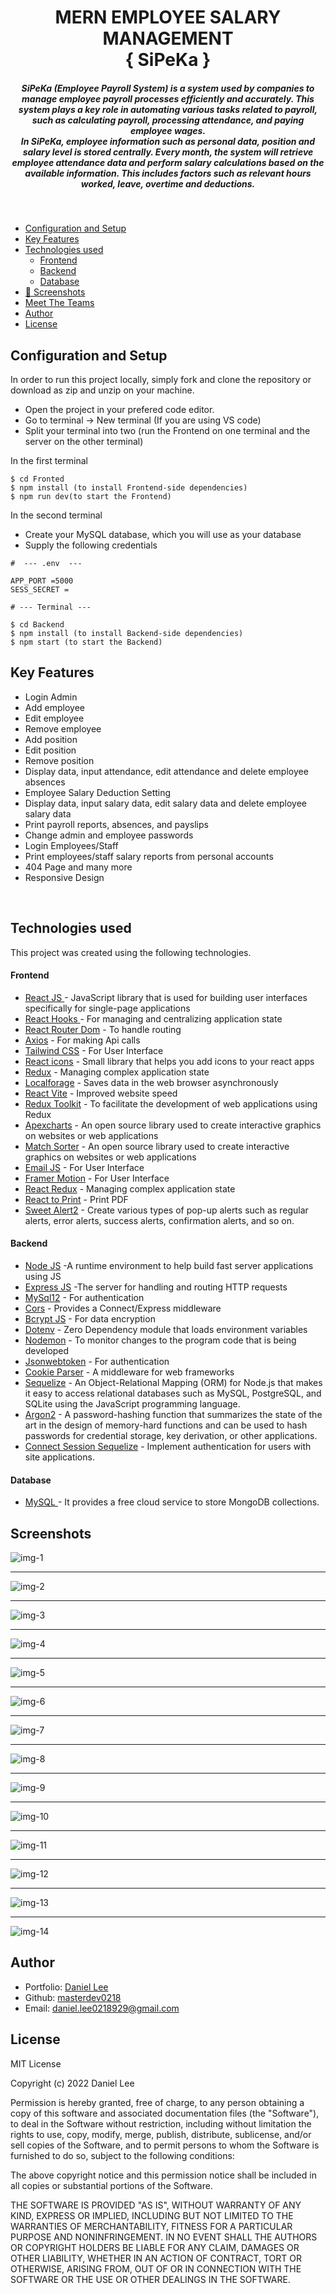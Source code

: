 <H1 align ="center" >MERN EMPLOYEE SALARY MANAGEMENT<br/>{ SiPeKa }</h1>
<h5  align ="center"> 
SiPeKa (Employee Payroll System) is a system used by companies to manage employee payroll processes efficiently and accurately. This system plays a key role in automating various tasks related to payroll, such as calculating payroll, processing attendance, and paying employee wages.<br/> In SiPeKa, employee information such as personal data, position and salary level is stored centrally. Every month, the system will retrieve employee attendance data and perform salary calculations based on the available information. This includes factors such as relevant hours worked, leave, overtime and deductions.</h5>
<br/>

- [Configuration and Setup](#configuration-and-setup)
- [Key Features](#key-features)
- [Technologies used](#technologies-used)
  - [Frontend](#frontend)
  - [Backend](#backend)
  - [Database](#database)
- [📸 Screenshots](#screenshots)
- [Meet The Teams](#meet-the-teams)
- [Author](#author)
- [License](#license)

## Configuration and Setup

In order to run this project locally, simply fork and clone the repository or download as zip and unzip on your machine.

- Open the project in your prefered code editor.
- Go to terminal -> New terminal (If you are using VS code)
- Split your terminal into two (run the Frontend on one terminal and the server on the other terminal)

In the first terminal

```
$ cd Fronted
$ npm install (to install Frontend-side dependencies)
$ npm run dev(to start the Frontend)
```

In the second terminal

- Create your MySQL database, which you will use as your database
- Supply the following credentials

```
#  --- .env  ---

APP_PORT =5000
SESS_SECRET =

```

```
# --- Terminal ---

$ cd Backend
$ npm install (to install Backend-side dependencies)
$ npm start (to start the Backend)

```

## Key Features

- Login Admin
- Add employee
- Edit employee
- Remove employee
- Add position
- Edit position
- Remove position
- Display data, input attendance, edit attendance and delete employee absences
- Employee Salary Deduction Setting
- Display data, input salary data, edit salary data and delete employee salary data
- Print payroll reports, absences, and payslips
- Change admin and employee passwords
- Login Employees/Staff
- Print employees/staff salary reports from personal accounts
- 404 Page and many more
- Responsive Design

<br/>

## Technologies used

This project was created using the following technologies.

#### Frontend

- [React JS ](https://www.npmjs.com/package/react) - JavaScript library that is used for building user interfaces specifically for single-page applications
- [React Hooks ](https://reactjs.org/docs/hooks-intro.html) - For managing and centralizing application state
- [React Router Dom](https://www.npmjs.com/package/react-router-dom) - To handle routing
- [Axios](https://www.npmjs.com/package/axios) - For making Api calls
- [Tailwind CSS](https://tailwindcss.com/) - For User Interface
- [React icons](https://react-icons.github.io/react-icons/) - Small library that helps you add icons to your react apps
- [Redux](https://redux.js.org/) - Managing complex application state
- [Localforage](https://localforage.github.io/localForage/) - Saves data in the web browser asynchronously
- [React Vite](https://vitejs.dev/guide/) - Improved website speed
- [Redux Toolkit](https://redux-toolkit.js.org/) - To facilitate the development of web applications using Redux
- [Apexcharts](https://www.npmjs.com/package/apexcharts) - An open source library used to create interactive graphics on websites or web applications
- [Match Sorter](https://www.npmjs.com/package/match-sorter) - An open source library used to create interactive graphics on websites or web applications
- [Email JS](https://www.emailjs.com/) - For User Interface
- [Framer Motion](https://www.framer.com/motion/) - For User Interface
- [React Redux](https://react-redux.js.org/) - Managing complex application state
- [React to Print](https://www.npmjs.com/package/react-to-print) - Print PDF
- [Sweet Alert2](https://sweetalert2.github.io/) - Create various types of pop-up alerts such as regular alerts, error alerts, success alerts, confirmation alerts, and so on.

#### Backend

- [Node JS](https://nodejs.org/en/) -A runtime environment to help build fast server applications using JS
- [Express JS](https://www.npmjs.com/package/express) -The server for handling and routing HTTP requests
- [MySql12](https://www.npmjs.com/package/mysql2) - For authentication
- [Cors](https://www.npmjs.com/package/cors) - Provides a Connect/Express middleware
- [Bcrypt JS](https://www.npmjs.com/package/bcryptjs) - For data encryption
- [Dotenv](https://www.npmjs.com/package/dotenv) - Zero Dependency module that loads environment variables
- [Nodemon](https://www.npmjs.com/package/nodemon) - To monitor changes to the program code that is being developed
- [Jsonwebtoken](https://www.npmjs.com/package/jsonwebtoken) - For authentication
- [Cookie Parser](https://www.npmjs.com/package/cookie-parser) - A middleware for web frameworks
- [Sequelize](https://www.npmjs.com/package/sequelize) - An Object-Relational Mapping (ORM) for Node.js that makes it easy to access relational databases such as MySQL, PostgreSQL, and SQLite using the JavaScript programming language.
- [Argon2](https://www.npmjs.com/package/argon2) - A password-hashing function that summarizes the state of the art in the design of memory-hard functions and can be used to hash passwords for credential storage, key derivation, or other applications.
- [Connect Session Sequelize](https://www.npmjs.com/package/connect-session-sequelize) - Implement authentication for users with site applications.

#### Database

- [MySQL ](https://www.mysql.com/) - It provides a free cloud service to store MongoDB collections.

## Screenshots

![img-1](https://i.ibb.co/XFXftxZ/256913222-a3f72509-8ca0-452b-b121-ff4ecf94580d.png)

---

![img-2](https://i.ibb.co/ccTtCGj/256913233-e7998109-d53d-4c93-80eb-f6e9c05f44b4.png)

---

![img-3](https://i.ibb.co/Qd97LfJ/256913238-0c2859cb-2d56-447c-bd19-fabe707988aa.png)

---

![img-4](https://i.ibb.co/xF4dYFS/256913235-f7424cc9-2b63-49af-a2b7-37bd9e79e342.png)

---

![img-5](https://i.ibb.co/84MFQps/256913239-ed0af932-ea78-44ac-ba91-48eb91449517.png)

---

![img-6](https://i.ibb.co/BB7pJ8N/256913242-3efac0b3-b2d5-45ec-b82c-82b9b191ffd2.png)

---

![img-7](https://i.ibb.co/kyZzMcy/256913246-5d6f9974-7b8e-4c12-a049-44368640dc62.png)

---

![img-8](https://i.ibb.co/cyq4N4f/256913250-be9c67c6-376f-450a-9ba3-c968bd9ec063.png)

---

![img-9](https://i.ibb.co/sbNVKf1/256913252-8ffef668-7cb1-4004-980c-d2463683ba3b.png)

---

![img-10](https://i.ibb.co/RH2KnW1/256913255-8067acac-dc49-4f6e-a6aa-f4baae2fa8a5.png)

---

![img-11](https://i.ibb.co/QNfCzrB/256913257-ecd09fb0-1f97-4856-ba4d-28170927e070.png)

---

![img-12](https://i.ibb.co/3Ttb31K/256913259-ecdafe57-1b4a-4ddf-9802-7a4c5d3be141.png)

---

![img-13](https://i.ibb.co/WpZFJm9/256913261-f5831815-3cd7-4f83-8193-12c16f859023.png)

---

![img-14](https://i.ibb.co/947Z5rY/256913263-8539843c-39f1-4642-84b6-cb9a2a4b09b9.png)

## Author

- Portfolio: [Daniel Lee](http://masterdev0218.portfolio.app)
- Github: [masterdev0218](https://github.com/masterdev0218)
- Email: [daniel.lee0218929@gmail.com](mailto:daniel.lee0218929@gmail.com)

## License

MIT License

Copyright (c) 2022 Daniel Lee

Permission is hereby granted, free of charge, to any person obtaining a copy
of this software and associated documentation files (the "Software"), to deal
in the Software without restriction, including without limitation the rights
to use, copy, modify, merge, publish, distribute, sublicense, and/or sell
copies of the Software, and to permit persons to whom the Software is
furnished to do so, subject to the following conditions:

The above copyright notice and this permission notice shall be included in all
copies or substantial portions of the Software.

THE SOFTWARE IS PROVIDED "AS IS", WITHOUT WARRANTY OF ANY KIND, EXPRESS OR
IMPLIED, INCLUDING BUT NOT LIMITED TO THE WARRANTIES OF MERCHANTABILITY,
FITNESS FOR A PARTICULAR PURPOSE AND NONINFRINGEMENT. IN NO EVENT SHALL THE
AUTHORS OR COPYRIGHT HOLDERS BE LIABLE FOR ANY CLAIM, DAMAGES OR OTHER
LIABILITY, WHETHER IN AN ACTION OF CONTRACT, TORT OR OTHERWISE, ARISING FROM,
OUT OF OR IN CONNECTION WITH THE SOFTWARE OR THE USE OR OTHER DEALINGS IN THE
SOFTWARE.

